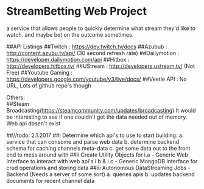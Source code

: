 # StreamBetting Web Project

a service that allows people to quickly determine what stream they'd like to watch.
and maybe bet on the outcome sometimes. 

##API Listings
##Twitch			: https://dev.twitch.tv/docs 
##Azubub 			: http://content.azubu.tv/api/ 
(30 second refresh rate)
##Dailymotion		: https://developer.dailymotion.com/api
##Hitbox 			: http://developers.hitbox.tv/
##UStream			: http://developers.ustream.tv/
(Not Free)
##Youtube Gaming	: https://developers.google.com/youtube/v3/live/docs/
##Veetle API		: No URL, Lots of github repo's though 

Others:   
##Steam Broadcasting(https://steamcommunity.com/updates/broadcasting)
It would be interesting to see if one couldn't get the data needed out of memory. Web api dosen't exist


##//todo: 2.1.2017
##i	Determine which api's to use to start building:
		a. service that can consome and parse web data
		b. determine backend schema for caching channels meta-data
		c. get some data out to the front end to mess around with 
##ii	Create Utility Objects for 
		i.a - Generic Web Interface to interact with web api's
		i.b & i.c - Generic MongoDB Interface for crud operations and storing data 
##iii	Autonomous DataStreaming Jobs - Backend (Needs a server of some sort)
		a. queries apis 
		b. updates backend documents for recent channel data 

		
